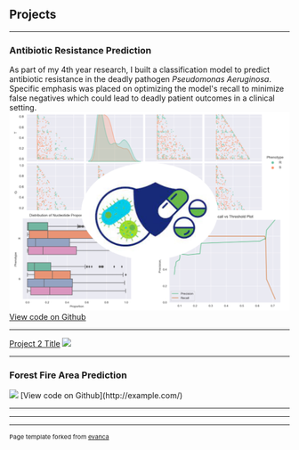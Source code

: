 ## Projects

---
### Antibiotic Resistance Prediction
As part of my 4th year research, I built a classification model to predict antibiotic resistance in the deadly pathogen *Pseudomonas Aeruginosa*. Specific emphasis was placed on optimizing the model's recall to minimize false negatives which could lead to deadly patient outcomes in a clinical setting.
<img src="images/Thumbnail.jpg"/>
[View code on Github](https://github.com/grahamgreene88/Antibiotic-Resistance-Prediction/blob/main/Antibiotic%20Resistance%20Prediction%20Notebook-Final.ipynb)

---
[Project 2 Title](/Project_1_Page)
<img src="images/dummy_thumbnail.jpg?raw=true"/>

---
### Forest Fire Area Prediction
<img src="images/dummy_thumbnail.jpg?raw=true"/>
[View code on Github](http://example.com/)

---


---




---
<p style="font-size:11px">Page template forked from <a href="https://github.com/evanca/quick-portfolio">evanca</a></p>
<!-- Remove above link if you don't want to attibute -->
